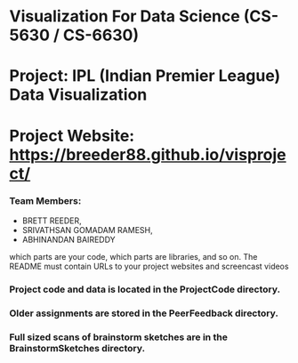 # Visualization For Data Science (CS-5630 / CS-6630)

# Project: IPL (Indian Premier League) Data Visualization

# Project Website: https://breeder88.github.io/visproject/

### Team Members: 
  - BRETT REEDER, 
  - SRIVATHSAN GOMADAM RAMESH, 
  - ABHINANDAN BAIREDDY

which parts are your code, which parts are libraries, and so on. The README must contain URLs to your project websites and screencast videos

### Project code and data is located in the ProjectCode directory.
### Older assignments are stored in the PeerFeedback directory.
### Full sized scans of brainstorm sketches are in the BrainstormSketches directory.
